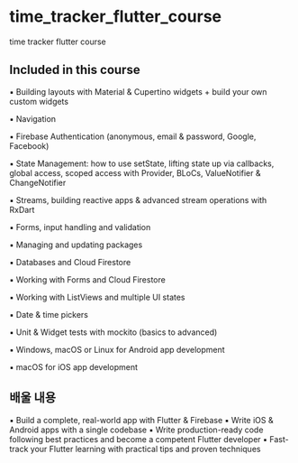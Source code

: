 # time_tracker_flutter_course

time tracker flutter course


## Included in this course


▪ Building layouts with Material & Cupertino widgets + build your own custom widgets

▪ Navigation

▪ Firebase Authentication (anonymous, email & password, Google, Facebook)

▪ State Management: how to use setState, lifting state up via callbacks, global access, scoped access with Provider, BLoCs, ValueNotifier & ChangeNotifier

▪ Streams, building reactive apps & advanced stream operations with RxDart

▪ Forms, input handling and validation

▪ Managing and updating packages

▪ Databases and Cloud Firestore

▪ Working with Forms and Cloud Firestore

▪ Working with ListViews and multiple UI states

▪ Date & time pickers

▪ Unit & Widget tests with mockito (basics to advanced)

▪ Windows, macOS or Linux for Android app development

▪ macOS for iOS app development

## 배울 내용

▪ Build a complete, real-world app with Flutter & Firebase
▪ Write iOS & Android apps with a single codebase
▪ Write production-ready code following best practices and become a competent Flutter developer
▪ Fast-track your Flutter learning with practical tips and proven techniques
